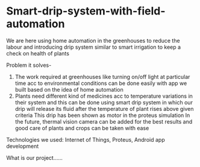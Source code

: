 # Smart-drip-system-with-field-automation
We are here using home automation in the greenhouses to reduce the labour and introducing drip system similar to smart irrigation to keep a check on health of plants


Problem it solves-
1) The work required at greenhouses like turning on/off light at particular time acc to environmental conditions can be done easily with app we built based on the idea of home automation
2) Plants need different kind of medicines acc to temperature variations in their system and this can be done using smart drip system in which our drip will release its fluid after the temperature of plant rises above given criteria
This drip has been shown as motor in the proteus simulation
In the future, thermal vision camera can be added for the best results and good care of plants and crops can be taken with ease



Technologies we used:
Internet of Things, Proteus, Android app development


What is our project......
